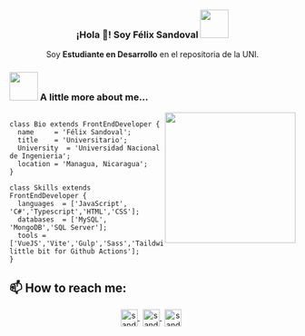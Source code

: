 <p align="center" width="300">
   <h3 align="center">¡Hola 👋! Soy Félix Sandoval <img src="https://media.giphy.com/media/mGcNjsfWAjY5AEZNw6/giphy.gif" width="50"></h3>
</p>

<p align="center">Soy <strong>Estudiante en Desarrollo</strong> en el repositoria de la UNI.</p>

### <img src="https://media.giphy.com/media/VgCDAzcKvsR6OM0uWg/giphy.gif" width="50"> A little more about me...  

<img align='right' src="https://media.giphy.com/media/ieyl9zmCjO4b4t6qoY/giphy.gif" width="230">

``` import SoftwareDeveloper from 'thompsonemerson';

class Bio extends FrontEndDeveloper {
  name     = 'Félix Sandoval';
  title    = 'Universitario';
  University  = 'Universidad Nacional de Ingenieria';
  location = 'Managua, Nicaragua';
}

class Skills extends FrontEndDeveloper {
  languages  = ['JavaScript', 'C#','Typescript','HTML','CSS'];
  databases  = ['MySQL', 'MongoDB','SQL Server'];
  tools = ['VueJS','Vite','Gulp','Sass','TaildwindCSS','A little bit for Github Actions'];
} 
```
## 📫 How to reach me: 

<p align="center">
   <a href="https://www.facebook.com/socorro.c.valerio/" target="blank" style='margin-right:5px'>
    <img align="center" src="https://cdn.jsdelivr.net/npm/simple-icons@3.0.1/icons/facebook.svg" alt="sandoval" height="30px" width="30px" />
  </a>
  <a href="https://www.instagram.com/fenrisskt/" target="blank" style='margin-right:5px'>
    <img align="center" src="https://cdn.jsdelivr.net/npm/simple-icons@3.0.1/icons/instagram.svg" alt="sandoval" height="30px" width="30px" />
  </a>
  <a href="https://twitter.com/midudev" target="blank" style='margin-right:5px'>
    <img align="center" src="https://cdn.jsdelivr.net/npm/simple-icons@3.0.1/icons/twitter.svg" alt="sandoval" height="30px" width="30px" />
  </a>
</p>
